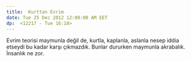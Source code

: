 ```yaml
---
title:  Kurttan Evrim
date: Tue 25 Dec 2012 12:00:00 AM EET 
dp:  <12217 - Tue 16:18>
---
```



Evrim teorisi maymunla değil de, kurtla, kaplanla, aslanla nesep iddia
etseydi bu kadar karşı çıkmazdık. Bunlar dururken maymunla
akrabalık. İnsanlık ne zor. 
